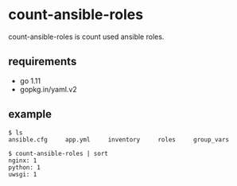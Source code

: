 # count-ansible-roles

count-ansible-roles is count used ansible roles.

## requirements

- go 1.11
- gopkg.in/yaml.v2

## example

```
$ ls 
ansible.cfg     app.yml     inventory     roles     group_vars 

$ count-ansible-roles | sort
nginx: 1
python: 1
uwsgi: 1
```

